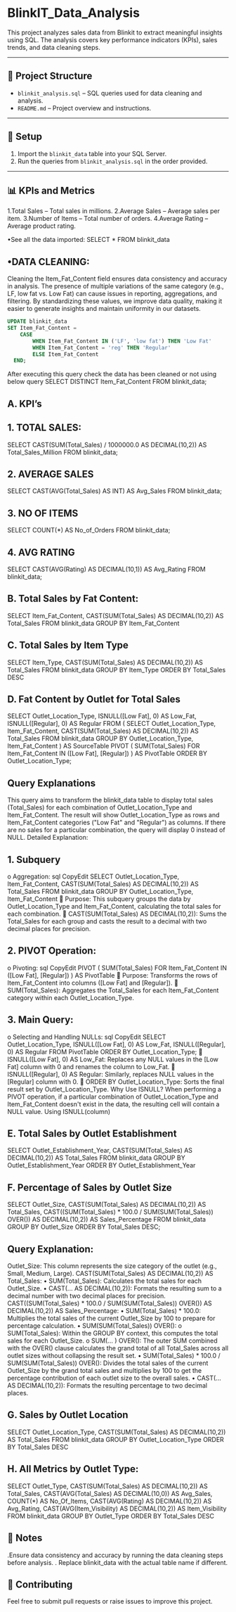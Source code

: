 # BlinkIT_Data_Analysis

This project analyzes sales data from Blinkit to extract meaningful insights using SQL. The analysis covers key performance indicators (KPIs), sales trends, and data cleaning steps.

---

## 📂 **Project Structure**
- `blinkit_analysis.sql` – SQL queries used for data cleaning and analysis.  
- `README.md` – Project overview and instructions.  

---

## 🚀 **Setup**
1. Import the `blinkit_data` table into your SQL Server.  
2. Run the queries from `blinkit_analysis.sql` in the order provided.  

---
## 📊 KPIs and Metrics
1.Total Sales – Total sales in millions.
2.Average Sales – Average sales per item.
3.Number of Items – Total number of orders.
4.Average Rating – Average product rating.

•See all the data imported:
SELECT * FROM blinkit_data
## •DATA CLEANING:
Cleaning the Item_Fat_Content field ensures data consistency and accuracy in analysis. The presence of multiple variations of the same category (e.g., LF, low fat vs. Low Fat) can cause issues in reporting, aggregations, and filtering. By standardizing these values, we improve data quality, making it easier to generate insights and maintain uniformity in our datasets.
```sql
UPDATE blinkit_data
SET Item_Fat_Content = 
    CASE 
        WHEN Item_Fat_Content IN ('LF', 'low fat') THEN 'Low Fat'
        WHEN Item_Fat_Content = 'reg' THEN 'Regular'
        ELSE Item_Fat_Content
  END;
```
After executing this query check the data has been cleaned or not using below query
SELECT DISTINCT Item_Fat_Content FROM blinkit_data;

	 
## A. KPI’s
## 1. TOTAL SALES:
SELECT CAST(SUM(Total_Sales) / 1000000.0 AS DECIMAL(10,2)) AS Total_Sales_Million
FROM blinkit_data;
 
## 2. AVERAGE SALES
SELECT CAST(AVG(Total_Sales) AS INT) AS Avg_Sales
FROM blinkit_data;
 
## 3. NO OF ITEMS
SELECT COUNT(*) AS No_of_Orders
FROM blinkit_data;
 
## 4. AVG RATING
SELECT CAST(AVG(Rating) AS DECIMAL(10,1)) AS Avg_Rating
FROM blinkit_data;
 

## B. Total Sales by Fat Content:
SELECT Item_Fat_Content, CAST(SUM(Total_Sales) AS DECIMAL(10,2)) AS Total_Sales
FROM blinkit_data
GROUP BY Item_Fat_Content
 

## C. Total Sales by Item Type
SELECT Item_Type, CAST(SUM(Total_Sales) AS DECIMAL(10,2)) AS Total_Sales
FROM blinkit_data
GROUP BY Item_Type
ORDER BY Total_Sales DESC
 
## D. Fat Content by Outlet for Total Sales
SELECT Outlet_Location_Type, 
       ISNULL([Low Fat], 0) AS Low_Fat, 
       ISNULL([Regular], 0) AS Regular
FROM 
(
    SELECT Outlet_Location_Type, Item_Fat_Content, 
           CAST(SUM(Total_Sales) AS DECIMAL(10,2)) AS Total_Sales
    FROM blinkit_data
    GROUP BY Outlet_Location_Type, Item_Fat_Content
) AS SourceTable
PIVOT 
(
    SUM(Total_Sales) 
    FOR Item_Fat_Content IN ([Low Fat], [Regular])
) AS PivotTable
ORDER BY Outlet_Location_Type;

 
## Query Explanations
This query aims to transform the blinkit_data table to display total sales (Total_Sales) for each combination of Outlet_Location_Type and Item_Fat_Content. The result will show Outlet_Location_Type as rows and Item_Fat_Content categories ("Low Fat" and "Regular") as columns. If there are no sales for a particular combination, the query will display 0 instead of NULL.
Detailed Explanation:
## 1.	Subquery
o	Aggregation:
sql
CopyEdit
SELECT 
    Outlet_Location_Type, 
    Item_Fat_Content, 
    CAST(SUM(Total_Sales) AS DECIMAL(10,2)) AS Total_Sales
FROM 
    blinkit_data
GROUP BY 
    Outlet_Location_Type, 
    Item_Fat_Content
	Purpose: This subquery groups the data by Outlet_Location_Type and Item_Fat_Content, calculating the total sales for each combination.
	CAST(SUM(Total_Sales) AS DECIMAL(10,2)): Sums the Total_Sales for each group and casts the result to a decimal with two decimal places for precision.
## 2.	PIVOT Operation:
o	Pivoting:
sql
CopyEdit
PIVOT 
(
    SUM(Total_Sales) 
    FOR Item_Fat_Content IN ([Low Fat], [Regular])
) AS PivotTable
	Purpose: Transforms the rows of Item_Fat_Content into columns ([Low Fat] and [Regular]).
	SUM(Total_Sales): Aggregates the Total_Sales for each Item_Fat_Content category within each Outlet_Location_Type.
## 3.	Main Query:
o	Selecting and Handling NULLs:
sql
CopyEdit
SELECT 
    Outlet_Location_Type, 
    ISNULL([Low Fat], 0) AS Low_Fat, 
    ISNULL([Regular], 0) AS Regular
FROM 
    PivotTable
ORDER BY 
    Outlet_Location_Type;
	ISNULL([Low Fat], 0) AS Low_Fat: Replaces any NULL values in the [Low Fat] column with 0 and renames the column to Low_Fat.
	ISNULL([Regular], 0) AS Regular: Similarly, replaces NULL values in the [Regular] column with 0.
	ORDER BY Outlet_Location_Type: Sorts the final result set by Outlet_Location_Type.
Why Use ISNULL?
When performing a PIVOT operation, if a particular combination of Outlet_Location_Type and Item_Fat_Content doesn't exist in the data, the resulting cell will contain a NULL value. Using ISNULL(column) 






## E. Total Sales by Outlet Establishment
SELECT Outlet_Establishment_Year, CAST(SUM(Total_Sales) AS DECIMAL(10,2)) AS Total_Sales
FROM blinkit_data
GROUP BY Outlet_Establishment_Year
ORDER BY Outlet_Establishment_Year
 

## F. Percentage of Sales by Outlet Size
SELECT 
    Outlet_Size, 
    CAST(SUM(Total_Sales) AS DECIMAL(10,2)) AS Total_Sales,
    CAST((SUM(Total_Sales) * 100.0 / SUM(SUM(Total_Sales)) OVER()) AS DECIMAL(10,2)) AS Sales_Percentage
FROM blinkit_data
GROUP BY Outlet_Size
ORDER BY Total_Sales DESC;

## Query Explanation:
Outlet_Size: This column represents the size category of the outlet (e.g., Small, Medium, Large).
CAST(SUM(Total_Sales) AS DECIMAL(10,2)) AS Total_Sales:
•	SUM(Total_Sales): Calculates the total sales for each Outlet_Size.
•	CAST(... AS DECIMAL(10,2)): Formats the resulting sum to a decimal number with two decimal places for precision.
CAST((SUM(Total_Sales) * 100.0 / SUM(SUM(Total_Sales)) OVER()) AS DECIMAL(10,2)) AS Sales_Percentage:
•	SUM(Total_Sales) * 100.0: Multiplies the total sales of the current Outlet_Size by 100 to prepare for percentage calculation.
•	SUM(SUM(Total_Sales)) OVER():
o	SUM(Total_Sales): Within the GROUP BY context, this computes the total sales for each Outlet_Size.
o	SUM(... ) OVER(): The outer SUM combined with the OVER() clause calculates the grand total of all Total_Sales across all outlet sizes without collapsing the result set. 
•	SUM(Total_Sales) * 100.0 / SUM(SUM(Total_Sales)) OVER(): Divides the total sales of the current Outlet_Size by the grand total sales and multiplies by 100 to get the percentage contribution of each outlet size to the overall sales.
•	CAST(... AS DECIMAL(10,2)): Formats the resulting percentage to two decimal places.

 

## G. Sales by Outlet Location
SELECT Outlet_Location_Type, CAST(SUM(Total_Sales) AS DECIMAL(10,2)) AS Total_Sales
FROM blinkit_data
GROUP BY Outlet_Location_Type
ORDER BY Total_Sales DESC
 



## H. All Metrics by Outlet Type:
SELECT Outlet_Type, 
CAST(SUM(Total_Sales) AS DECIMAL(10,2)) AS Total_Sales,
		CAST(AVG(Total_Sales) AS DECIMAL(10,0)) AS Avg_Sales,
		COUNT(*) AS No_Of_Items,
		CAST(AVG(Rating) AS DECIMAL(10,2)) AS Avg_Rating,
		CAST(AVG(Item_Visibility) AS DECIMAL(10,2)) AS Item_Visibility
FROM blinkit_data
GROUP BY Outlet_Type
ORDER BY Total_Sales DESC

 ## 📝 Notes
.Ensure data consistency and accuracy by running the data cleaning steps before analysis.
.  Replace blinkit_data with the actual table name if different.

## 📢 Contributing
Feel free to submit pull requests or raise issues to improve this project.
